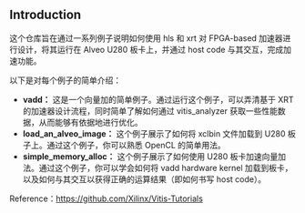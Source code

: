 ## Introduction

这个仓库旨在通过一系列例子说明如何使用 hls 和 xrt 对 FPGA-based 加速器进行设计，将其运行在 Alveo U280 板卡上，并通过 host code 与其交互，完成加速功能。

以下是对每个例子的简单介绍：



- **vadd：** 这是一个向量加的简单例子。通过运行这个例子，可以弄清基于 XRT 的加速器设计流程，同时简单了解如何通过 vitis_analyzer 获取一些性能数据，从而能够有依据地进行优化。
- **load_an_alveo_image：** 这个例子展示了如何将 xclbin 文件加载到 U280 板子上。通过这个例子，你可以熟悉 OpenCL 的简单用法。
- **simple_memory_alloc：** 这个例子展示了如何使用 U280 板卡加速向量加法。通过这个例子，你可以学会如何将 vadd hardware kernel 加载到板卡，以及如何与其交互以获得正确的运算结果（即如何书写 host code）。


Reference：https://github.com/Xilinx/Vitis-Tutorials
